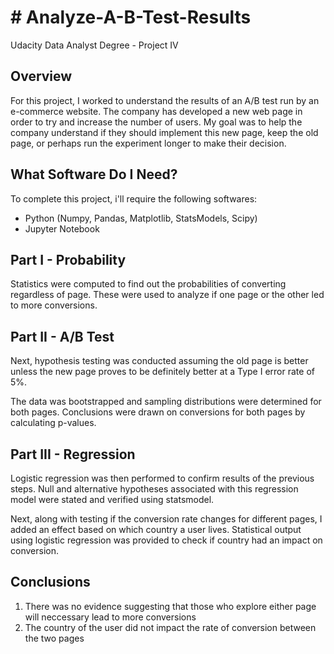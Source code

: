 # # Analyze-A-B-Test-Results
Udacity Data Analyst Degree - Project IV

## Overview 

For this project, I worked to understand the results of an A/B test run by an e-commerce website. The company has developed a new web page in order to try and increase the number of users. My goal was to help the company understand if they should implement this new page, keep the old page, or perhaps run the experiment longer to make their decision.

## What Software Do I Need?

To complete this project, i'll require the following softwares:

- Python (Numpy, Pandas, Matplotlib, StatsModels, Scipy)
- Jupyter Notebook

## Part I - Probability 

Statistics were computed to find out the probabilities of converting regardless of page. These were used to analyze if one page or the other led to more conversions.

## Part II - A/B Test 

Next, hypothesis testing was conducted assuming the old page is better unless the new page proves to be definitely better at a Type I error rate of 5%. 

The data was bootstrapped and sampling distributions were determined for both pages. Conclusions were drawn on conversions for both pages by calculating p-values.

## Part III - Regression

Logistic regression was then performed to confirm  results of the previous steps.  Null and alternative hypotheses associated with this regression model were stated and verified using statsmodel. 

Next, along with testing if the conversion rate changes for different pages, I added an effect based on which country a user lives. Statistical output using logistic regression was provided to check if country had an impact on conversion.


## Conclusions 

1) There was no evidence suggesting that those who explore either page will neccessary lead to more conversions 
2) The country of the user did not impact the rate of conversion between the two pages
